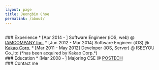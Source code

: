 ```yaml
---
layout: page
title: Jeongbin Choe
permalink: /about/
---
```


<br>
### Experience
* [Apr 2014 - ] Software Engineer (iOS, web) @ <a href="http://www.iamcompany.net" target="blank">IAMCOMPANY Inc.</a>
* [Jun 2012 - Mar 2014] Software Engineer (iOS) @ <a href="http://www.kakaocorp.com" target="blank">Kakao Corp.</a>
* [Mar 2011 - May 2012] Developer (iOS, Server) @ ISEEYOU Co.,ltd (*has been acquired by Kakao Corp.*)

<br>
### Education
* [Mar 2008 - ] Majoring CSE @ <a href="http://www.postech.edu" target="blank">POSTECH</a>

<br>
### Contact me
<a href="mailto:me@cero.kr"><i class="svg-icon email"></i></a>
<a href="http://www.facebook.com/jeongbin.choe" target="blank"><i class="svg-icon facebook"></i></a>
<a href="http://www.linkedin.com/in/cerowind" target="blank"><i class="svg-icon linkedin"></i></a>
